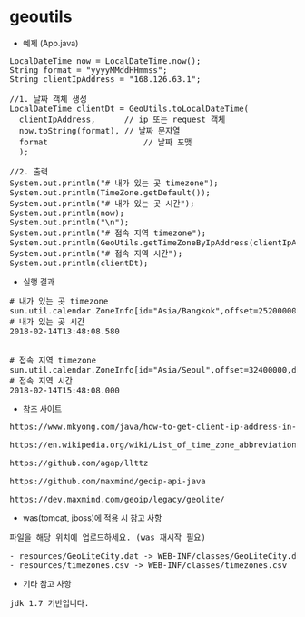 # geoutils

* 예제 (App.java)

<pre>
LocalDateTime now = LocalDateTime.now();
String format = "yyyyMMddHHmmss";
String clientIpAddress = "168.126.63.1";

//1. 날짜 객체 생성 
LocalDateTime clientDt = GeoUtils.toLocalDateTime(
  clientIpAddress,		// ip 또는 request 객체 
  now.toString(format),	// 날짜 문자열
  format					// 날짜 포맷
  );

//2. 출력
System.out.println("# 내가 있는 곳 timezone");
System.out.println(TimeZone.getDefault());
System.out.println("# 내가 있는 곳 시간");
System.out.println(now);
System.out.println("\n");
System.out.println("# 접속 지역 timezone");
System.out.println(GeoUtils.getTimeZoneByIpAddress(clientIpAddress));
System.out.println("# 접속 지역 시간");
System.out.println(clientDt);
</pre>

* 실행 결과

<pre>
# 내가 있는 곳 timezone
sun.util.calendar.ZoneInfo[id="Asia/Bangkok",offset=25200000,dstSavings=0,useDaylight=false,transitions=3,lastRule=null]
# 내가 있는 곳 시간
2018-02-14T13:48:08.580


# 접속 지역 timezone
sun.util.calendar.ZoneInfo[id="Asia/Seoul",offset=32400000,dstSavings=0,useDaylight=false,transitions=22,lastRule=null]
# 접속 지역 시간
2018-02-14T15:48:08.000
</pre>

* 참조 사이트

<pre>
https://www.mkyong.com/java/how-to-get-client-ip-address-in-java/

https://en.wikipedia.org/wiki/List_of_time_zone_abbreviations

https://github.com/agap/llttz

https://github.com/maxmind/geoip-api-java

https://dev.maxmind.com/geoip/legacy/geolite/
</pre>

* was(tomcat, jboss)에 적용 시 참고 사항

<pre>
파일을 해당 위치에 업로드하세요. (was 재시작 필요)

- resources/GeoLiteCity.dat -> WEB-INF/classes/GeoLiteCity.dat
- resources/timezones.csv -> WEB-INF/classes/timezones.csv
</pre>

* 기타 참고 사항

<pre>
jdk 1.7 기반입니다.
</pre>
